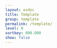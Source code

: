 ```yaml
---
layout: osdoc
title: Template
group: template
permalink: /template/
level: 0
sortkey: 000.000
show: false
---
```



